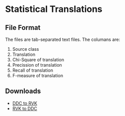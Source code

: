 Statistical Translations
===============

File Format
-------------

The files are tab-separated text files. The columans are:

1. Source class
2. Translation
3. Chi-Square of translation
4. Precission of translation
5. Recall of translation
6. F-measure of translation

Downloads
-------------

* [DDC to RVK](translation1-ddc.txt)
* [RVK to DDC](translation1-rvk.txt)
